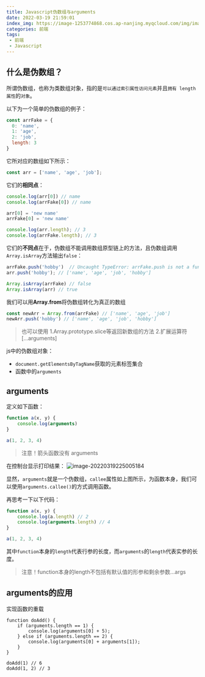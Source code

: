 ```yaml
---
title: Javascript伪数组与arguments
date: 2022-03-19 21:59:01
index_img: https://image-1253774868.cos.ap-nanjing.myqcloud.com/img/image-20220319223452332.png
categories: 前端
tags:
 - 前端
 - Javascript
---
```


## 什么是伪数组？

所谓伪数组，也称为类数组对象，指的是`可以通过索引属性访问元素`并且`拥有 length 属性`的`对象`。

以下为一个简单的伪数组的例子：

``` javascript
const arrFake = {
  0: 'name',
  1: 'age',
  2: 'job',
  length: 3
}
```

它所对应的数组如下所示：

``` javascript
const arr = ['name', 'age', 'job'];
```

它们的**相同点**：

``` javascript
console.log(arr[0]) // name
console.log(arrFake[0]) // name

arr[0] = 'new name'
arrFake[0] = 'new name'

console.log(arr.length); // 3
console.log(arrFake.length); // 3
```

它们的**不同点**在于，伪数组不能调用数组原型链上的方法，且伪数组调用`Array.isArray`方法输出`false`：

``` javascript
arrFake.push('hobby')  // Uncaught TypeError: arrFake.push is not a function
arr.push('hobby'); // ['name', 'age', 'job', 'hobby']

Array.isArray(arrFake) // false
Array.isArray(arr) // true
```

我们可以用**Array.from**将伪数组转化为真正的数组

``` javascript
const newArr = Array.from(arrFake) // ['name', 'age', 'job']
newArr.push('hobby') // ['name', 'age', 'job', 'hobby']
```
> 也可以使用
> 1.Array.prototype.slice等返回新数组的方法
> 2.扩展运算符[...arguments]

js中的伪数组对象：

- `document.getElementsByTagName`获取的元素标签集合
- 函数中的`arguments`

## arguments

定义如下函数：

``` javascript
function a(x, y) {
    console.log(arguments)
}

a(1, 2, 3, 4)
```
> 注意！箭头函数没有 arguments

在控制台显示打印结果：
![image-20220319225005184](https://image-1253774868.cos.ap-nanjing.myqcloud.com/img/image-20220319225005184.png)

显然，`arguments`就是一个伪数组，`callee`属性如上图所示，为函数本身，我们可以使用`arguments.callee()`的方式调用函数。

再思考一下以下代码：

``` javascript
function a(x, y) {
    console.log(a.length) // 2
    console.log(arguments.length) // 4
}

a(1, 2, 3, 4)
```

其中`function`本身的`length`代表行参的长度，而`arguments`的`length`代表实参的长度。
> 注意！function本身的length不包括有默认值的形参和剩余参数...args



## arguments的应用

实现函数的重载
```
function doAdd() {
    if (arguments.length == 1) {
        console.log(arguments[0] + 5);
    } else if (arguments.length == 2) {
        console.log(arguments[0] + arguments[1]);
    }
}

doAdd(1) // 6
doAdd(1, 2) // 3
```
